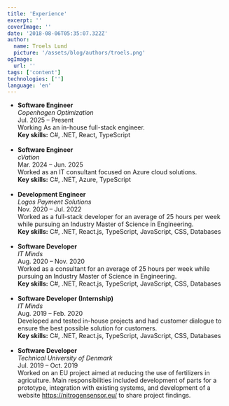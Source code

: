 ```yaml
---
title: 'Experience'
excerpt: ''
coverImage: ''
date: '2018-08-06T05:35:07.322Z'
author:
  name: Troels Lund
  picture: '/assets/blog/authors/troels.png'
ogImage:
  url: ''
tags: ['content']
technologies: ['']
language: 'en'
---
```


<ul>
  <li data-url="/assets/logos/copopt-logomark-RGB-POS.png:/assets/logos/copopt-logomark-RGB-NEG.png" data-w="50" data-h="50" data-r="10">
    <strong>Software Engineer</strong>
    <div><em>Copenhagen Optimization</em></div>
    <div>Jul. 2025 – Present</div>
    <div>Working As an in-house full-stack engineer.</div>
    <div><strong>Key skills:</strong> C#, .NET, React, TypeScript</div>
    <br/>
  </li>

  <li data-url="/assets/logos/cvation_logo_processed.jpeg" data-w="50" data-h="50" data-r="10">
    <strong>Software Engineer</strong>
    <div><em>cVation</em></div>
    <div>Mar. 2024 – Jun. 2025</div>
    <div>Worked as an IT consultant focused on Azure cloud solutions.</div>
    <div><strong>Key skills:</strong> C#, .NET, Azure, TypeScript</div>
    <br/>
  </li>

  <li data-url="/assets/logos/logos_processed.jpeg" data-w="50" data-h="50" data-r="100">
    <strong>Development Engineer</strong>
    <div><em>Logos Payment Solutions</em></div>
    <div>Nov. 2020 – Jul. 2022</div>
    <div>Worked as a full-stack developer for an average of 25 hours per week while pursuing an Industry Master of Science in Engineering.</div>
    <div><strong>Key skills:</strong> C#, .NET, React.js, TypeScript, JavaScript, CSS, Databases</div>
    <br/>
  </li>

  <li data-url="/assets/logos/itminds_processed.jpg" data-w="50" data-h="50" data-r="100">
    <strong>Software Developer</strong>
    <div><em>IT Minds</em></div>
    <div>Aug. 2020 – Nov. 2020</div>
    <div>Worked as a consultant for an average of 25 hours per week while pursuing an Industry Master of Science in Engineering.</div>
    <div><strong>Key skills:</strong> C#, .NET, React.js, TypeScript, JavaScript, CSS, Databases</div>
    <br/>
  </li>

  <li data-url="/assets/logos/itminds_processed.jpg" data-w="50" data-h="50" data-r="100">
    <strong>Software Developer (Internship)</strong>
    <div><em>IT Minds</em></div>
    <div>Aug. 2019 – Feb. 2020</div>
    <div>Developed and tested in-house projects and had customer dialogue to ensure the best possible solution for customers.</div>
    <div><strong>Key skills:</strong> C#, .NET, React.js, TypeScript, JavaScript, CSS, Databases</div>
    <br/>
  </li>

  <li data-url="/assets/logos/dtu.png" data-w="50" data-h="70">
    <strong>Software Developer</strong>
    <div><em>Technical University of Denmark</em></div>
    <div>Jul. 2019 – Oct. 2019</div>
    <div>Worked on an EU project aimed at reducing the use of fertilizers in agriculture. Main responsibilities included development of parts for a prototype, integration with existing systems, and development of a website 
      <a href="https://nitrogensensor.eu/">https://nitrogensensor.eu/</a> to share project findings.
    </div>
    <br/>
  </li>
</ul>
